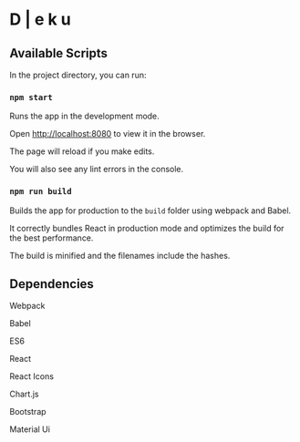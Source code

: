 # **D** | e k u


## Available Scripts

In the project directory, you can run:

### `npm start`

Runs the app in the development mode.

Open [http://localhost:8080](http://localhost:8080) to view it in the browser.

The page will reload if you make edits.

You will also see any lint errors in the console.

### `npm run build`

Builds the app for production to the `build` folder using webpack and Babel.

It correctly bundles React in production mode and optimizes the build for the best performance.

The build is minified and the filenames include the hashes.


## Dependencies

Webpack

Babel

ES6

React

React Icons

Chart.js

Bootstrap

Material Ui



